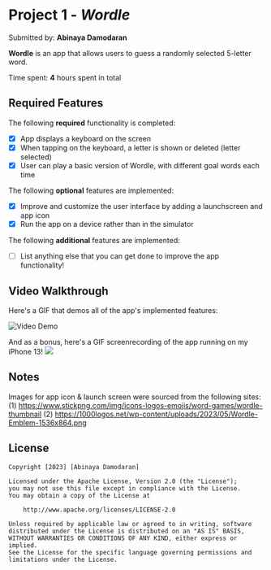 # Project 1 - *Wordle*

Submitted by: **Abinaya Damodaran**

**Wordle** is an app that allows users to guess a randomly selected 5-letter word.

Time spent: **4** hours spent in total

## Required Features

The following **required** functionality is completed:

- [x] App displays a keyboard on the screen
- [x] When tapping on the keyboard, a letter is shown or deleted (letter selected)
- [x] User can play a basic version of Wordle, with different goal words each time

The following **optional** features are implemented:

- [x] Improve and customize the user interface by adding a launchscreen and app icon
- [x] Run the app on a device rather than in the simulator

The following **additional** features are implemented:

- [ ] List anything else that you can get done to improve the app functionality!

## Video Walkthrough

Here's a GIF that demos all of the app's implemented features:

<img src='https://i.imgur.com/tfoPiPo.gif' title='Video Demo' width='' alt='Video Demo' />

And as a bonus, here's a GIF screenrecording of the app running on my iPhone 13!
![]([https://i.imgur.com/UbNKLe3.gif)

## Notes

Images for app icon & launch screen were sourced from the following sites: 
(1) https://www.stickpng.com/img/icons-logos-emojis/word-games/wordle-thumbnail
(2) https://1000logos.net/wp-content/uploads/2023/05/Wordle-Emblem-1536x864.png

## License

    Copyright [2023] [Abinaya Damodaran]

    Licensed under the Apache License, Version 2.0 (the "License");
    you may not use this file except in compliance with the License.
    You may obtain a copy of the License at

        http://www.apache.org/licenses/LICENSE-2.0

    Unless required by applicable law or agreed to in writing, software
    distributed under the License is distributed on an "AS IS" BASIS,
    WITHOUT WARRANTIES OR CONDITIONS OF ANY KIND, either express or implied.
    See the License for the specific language governing permissions and
    limitations under the License.
